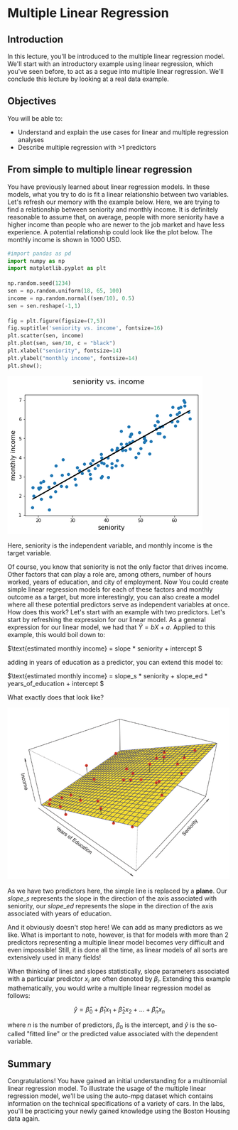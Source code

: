 
# Multiple Linear Regression

## Introduction
In this lecture, you'll be introduced to the multiple linear regression model. We'll start with an introductory example using linear regression, which you've seen before, to act as a segue into multiple linear regression. We'll conclude this lecture by looking at a real data example.

## Objectives
You will be able to:
* Understand and explain the use cases for linear and multiple regression analyses
* Describe multiple regression with >1 predictors

## From simple to multiple linear regression

You have previously learned about linear regression models. In these models, what you try to do is fit a linear relationshio between two variables. Let's refresh our memory with the example below. Here, we are trying to find a relationship between seniority and monthly income. It is definitely reasonable to assume that, on average, people with more seniority have a higher income than people who are newer to the job market and have less experience. A potential relationship could look like the plot below. The monthly income is shown in 1000 USD.


```python
#import pandas as pd
import numpy as np
import matplotlib.pyplot as plt

np.random.seed(1234)
sen = np.random.uniform(18, 65, 100)
income = np.random.normal((sen/10), 0.5)
sen = sen.reshape(-1,1)

fig = plt.figure(figsize=(7,5))
fig.suptitle('seniority vs. income', fontsize=16)
plt.scatter(sen, income)
plt.plot(sen, sen/10, c = "black")
plt.xlabel("seniority", fontsize=14)
plt.ylabel("monthly income", fontsize=14)
plt.show();
```


![png](index_files/index_5_0.png)


Here, seniority is the independent variable, and monthly income is the target variable.

Of course, you know that seniority is not the only factor that drives income. Other factors that can play a role are, among others, number of hours worked, years of education, and city of employment. Now You could create simple linear regression models for each of these factors and monthly outcome as a target, but more interestingly, you can also create a model where all these potential predictors serve as independent variables at once. How does this work? Let's start with an example with two predictors. Let's start by refreshing the expression for our linear model. As a general expression for our linear model, we had that $\hat Y = bX + a$. Applied to this example, this would boil down to:

$\text{estimated monthly income} = slope * seniority + intercept $


adding in years of education as a predictor, you can extend this model to:

$\text{estimated monthly income} = slope\_s * seniority + slope\_ed * years\_of\_education  + intercept $

What exactly does that look like?

<img src="multiple_reg.png" alt="Drawing" style="width: 500px;"/>

As we have two predictors here, the simple line is replaced by a **plane**. Our $slope\_s$ represents the slope in the direction of the axis associated with seniority, our $slope\_ed$ represents the slope in the direction of the axis associated with years of education. 

And it obviously doesn't stop here! We can add as many predictors as we like. What is important to note, however, is that for models with more than 2 predictors representing a multiple linear model becomes very difficult and even impossible! Still, it is done all the time, as linear models of all sorts are extensively used in many fields!

When thinking of lines and slopes statistically, slope parameters associated with a particular predictor $x_i$ are often denoted by $\beta_i$. Extending this example mathematically, you would write a multiple linear regression model as follows:

$$ \hat y = \hat\beta_0 + \hat\beta_1 x_1 + \hat\beta_2 x_2 +\ldots + \hat\beta_n x_n $$ 

where $n$ is the number of predictors, $\beta_0$ is the intercept, and $\hat y$ is the so-called "fitted line" or the predicted value associated with the dependent variable.


## Summary

Congratulations! You have gained an initial understanding for a multinomial linear regression model. To illustrate the usage of the multiple linear regression model, we'll be using the auto-mpg dataset which contains information on the technical specifications of a variety of cars. In the labs, you'll be practicing your newly gained knowledge using the Boston Housing data again.
